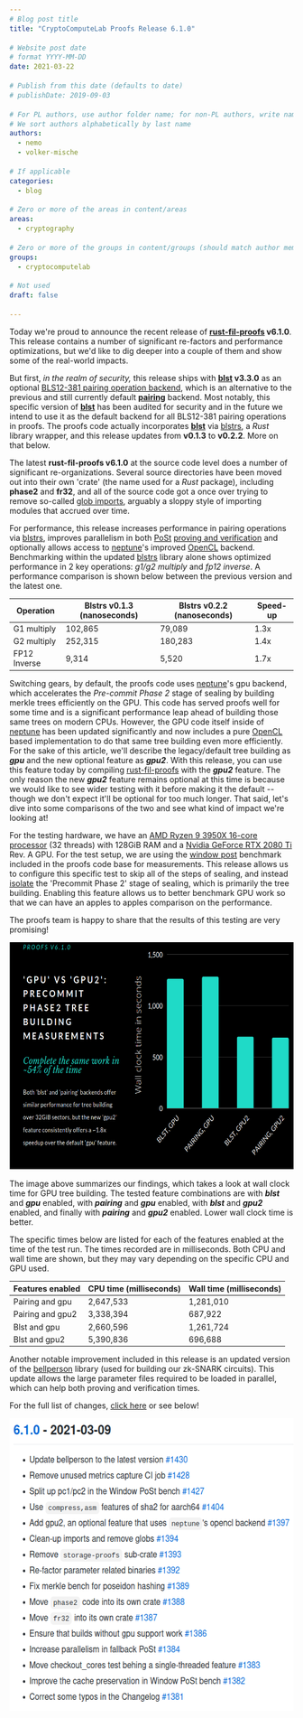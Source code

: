 ```yaml
---
# Blog post title
title: "CryptoComputeLab Proofs Release 6.1.0"

# Website post date
# format YYYY-MM-DD
date: 2021-03-22

# Publish from this date (defaults to date)
# publishDate: 2019-09-03

# For PL authors, use author folder name; for non-PL authors, write name as in paper within ""
# We sort authors alphabetically by last name
authors:
  - nemo
  - volker-mische

# If applicable
categories:
  - blog

# Zero or more of the areas in content/areas
areas:
  - cryptography

# Zero or more of the groups in content/groups (should match author membership)
groups:
  - cryptocomputelab

# Not used
draft: false

---
```


Today we're proud to announce the recent release of
**[rust-fil-proofs](https://github.com/filecoin-project/rust-fil-proofs)
v6.1.0**. This release contains a number of significant re-factors and
performance optimizations, but we'd like to dig deeper into a couple of
them and show some of the real-world impacts.

But first, *in the realm of security,* this release ships with
**[blst](https://github.com/supranational/blst) v3.3.0** as an
optional [BLS12-381 pairing operation
backend](https://medium.com/supranational/introducing-blst-2b6a988d68ee),
which is an alternative to the previous and still currently default
[**pairing**](https://github.com/filecoin-project/paired)
backend. Most notably, this specific version of
[**blst**](https://github.com/supranational/blst) has been
audited for security and in the future we intend to use it as the
default backend for all BLS12-381 pairing operations in proofs. The
proofs code actually incorporates
[**blst**](https://github.com/supranational/blst) via
[blstrs](https://github.com/filecoin-project/blstrs/), a *Rust*
library wrapper, and this release updates from **v0.1.3** to **v0.2.2**.
More on that below.

The latest **rust-fil-proofs v6.1.0** at the source code level does a
number of significant re-organizations. Several source directories have
been moved out into their own 'crate' (the name used for a *Rust*
package), including **phase2** and **fr32**, and all of the source code
got a once over trying to remove so-called [glob
imports](https://drs.is/post/against-globs/), arguably a sloppy
style of importing modules that accrued over time.

For performance, this release increases performance in pairing
operations via
[blstrs](https://github.com/filecoin-project/blstrs/), improves
parallelism in both
[PoSt](https://en.wikipedia.org/wiki/Proof_of_space#Proof_of_space-time)
[proving and
verification](https://github.com/filecoin-project/rust-fil-proofs/pull/1384)
and optionally allows access to
[neptune](https://github.com/filecoin-project/neptune)'s improved
[OpenCL](https://en.wikipedia.org/wiki/OpenCL) backend.
Benchmarking within the updated
[blstrs](https://github.com/filecoin-project/blstrs/) library
alone shows optimized performance in 2 key operations: *g1/g2 multiply*
and *fp12* *inverse*. A performance comparison is shown below between
the previous version and the latest one.

<table>
<thead>
<tr class="header">
<th><strong>Operation</strong></th>
<th><strong>Blstrs v0.1.3 (nanoseconds)</strong></th>
<th><strong>Blstrs v0.2.2 (nanoseconds)</strong></th>
<th><strong>Speed-up</strong></th>
</tr>
</thead>
<tbody>
<tr class="odd">
<td>G1 multiply</td>
<td>102,865</td>
<td>79,089</td>
<td>1.3x</td>
</tr>
<tr class="even">
<td>G2 multiply</td>
<td>252,315</td>
<td>180,283</td>
<td>1.4x</td>
</tr>
<tr class="odd">
<td>FP12 Inverse</td>
<td>9,314</td>
<td>5,520</td>
<td>1.7x</td>
</tr>
</tbody>
</table>

Switching gears, by default, the proofs code uses
[neptune](https://github.com/filecoin-project/neptune)'s gpu
backend, which accelerates the *Pre-commit Phase 2* stage of sealing by
building merkle trees efficiently on the GPU. This code has served
proofs well for some time and is a significant performance leap ahead of building those same trees
on modern CPUs. However, the GPU code itself inside of
[neptune](https://github.com/filecoin-project/neptune) has been
updated significantly and now includes a pure
[OpenCL](https://en.wikipedia.org/wiki/OpenCL) based
implementation to do that same tree building even more efficiently. For
the sake of this article, we'll describe the legacy/default tree
building as ***gpu*** and the new optional feature as ***gpu2***. With
this release, you can use this feature today by compiling
[rust-fil-proofs](https://github.com/filecoin-project/rust-fil-proofs)
with the ***gpu2*** feature. The only reason the new ***gpu2*** feature
remains optional at this time is because we would like to see wider
testing with it before making it the default -- though we don't expect
it'll be optional for too much longer. That said, let's dive into some
comparisons of the two and see what kind of impact we're looking at!

For the testing hardware, we have an [AMD Ryzen 9 3950X 16-core
processor](https://www.cpubenchmark.net/cpu.php?cpu=AMD+Ryzen+9+3950X&id=3598)
(32 threads) with 128GiB RAM and a [Nvidia GeForce RTX 2080
Ti](https://www.nvidia.com/en-us/geforce/graphics-cards/rtx-2080-ti/)
Rev. A GPU. For the test setup, we are using the [window
post](https://github.com/filecoin-project/rust-fil-proofs/#window-post-bench-usages)
benchmark included in the proofs code base for measurements. This
release allows us to configure this specific test to skip all of the
steps of sealing, and instead
[isolate](https://github.com/filecoin-project/rust-fil-proofs/pull/1427)
the 'Precommit Phase 2' stage of sealing, which is primarily the tree
building. Enabling this feature allows us to better benchmark GPU work
so that we can have an apples to apples comparison on the performance.

The proofs team is happy to share that the results of this testing are
very promising!

<img src="image1.png" style="width:6.5in;height:4.19444in" />

The image above summarizes our findings, which takes a look at wall
clock time for GPU tree building. The tested feature combinations are
with ***blst*** and ***gpu*** enabled, with ***pairing*** and ***gpu***
enabled, with ***blst*** and ***gpu2*** enabled, and finally with
***pairing*** and ***gpu2*** enabled. Lower wall clock time is better.

The specific times below are listed for each of the features enabled at
the time of the test run. The times recorded are in milliseconds. Both
CPU and wall time are shown, but they may vary depending on the specific
CPU and GPU used.

<table>
<thead>
<tr class="header">
<th><strong>Features enabled</strong></th>
<th><strong>CPU time (milliseconds)</strong></th>
<th><strong>Wall time (milliseconds)</strong></th>
</tr>
</thead>
<tbody>
<tr class="odd">
<td>Pairing and gpu</td>
<td>2,647,533</td>
<td>1,281,010</td>
</tr>
<tr class="even">
<td>Pairing and gpu2</td>
<td>3,338,394</td>
<td>687,922</td>
</tr>
<tr class="odd">
<td>Blst and gpu</td>
<td>2,660,596</td>
<td>1,261,724</td>
</tr>
<tr class="even">
<td>Blst and gpu2</td>
<td>5,390,836</td>
<td>696,688</td>
</tr>
</tbody>
</table>

Another notable improvement included in this release is an updated
version of the
[bellperson](https://github.com/filecoin-project/bellperson)
library (used for building our zk-SNARK circuits). This update allows
the large parameter files required to be loaded in parallel, which can
help both proving and verification times.

For the full list of changes, [click
here](https://github.com/filecoin-project/rust-fil-proofs/blob/master/CHANGELOG.md#610---2021-03-09)
or see below!

<img src="image2.png" style="width:5.98958in;height:5.39583in" />

